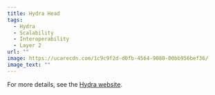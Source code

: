 ```yaml
---
title: Hydra Head
tags:
  - Hydra
  - Scalability
  - Interoperability
  - Layer 2
url: ""
image: https://ucarecdn.com/1c9c9f2d-d0fb-4564-9080-00bb956bef36/
image_text: ""
---
```


For more details, see the [Hydra website](https://hydra.family/head-protocol/).

